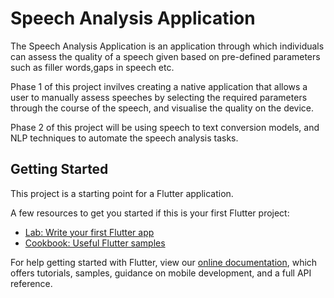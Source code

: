# Speech Analysis Application
The Speech Analysis Application is an application through which individuals can assess the quality of a speech given based on pre-defined parameters such as filler words,gaps in speech etc.

Phase 1 of this project invilves creating a native application that allows a user to manually assess speeches by selecting the required parameters through the course of the speech, and visualise the quality on the device.

Phase 2 of this project will be using speech to text conversion models, and NLP techniques to automate the speech analysis tasks.

## Getting Started

This project is a starting point for a Flutter application.

A few resources to get you started if this is your first Flutter project:

- [Lab: Write your first Flutter app](https://flutter.dev/docs/get-started/codelab)
- [Cookbook: Useful Flutter samples](https://flutter.dev/docs/cookbook)

For help getting started with Flutter, view our
[online documentation](https://flutter.dev/docs), which offers tutorials,
samples, guidance on mobile development, and a full API reference.
